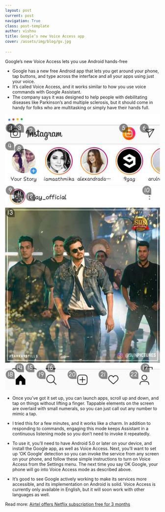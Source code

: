 ```yaml
---
layout: post
current: post
navigation: True
class: post-template
author: vishnu
title: Google’s new Voice Access app
cover: /assets/img/blog/gv.jpg

---
```


Google’s new Voice Access lets you use Android hands-free


* Google has a new free Android app that lets you get around your phone, tap buttons, and type across the interface and all your apps using just your voice.
* It’s called Voice Access, and it works similar to how you use voice commands with Google Assistant.
* The company says it was designed to help people with debilitating diseases like Parkinson’s and multiple sclerosis, but it should come in handy for folks who are multitasking or simply have their hands full.

![gv1](/assets/img/blog/gv1.jpg)

* Once you’ve got it set up, you can launch apps, scroll up and down, and tap on things without lifting a finger. Tappable elements on the screen are overlaid with small numerals, so you can just call out any number to mimic a tap.

* I tried this for a few minutes, and it works like a charm. In addition to responding to commands, engaging this mode keeps Assistant in a continuous listening mode so you don’t need to invoke it repeatedly.

* To use it, you’ll need to have Android 5.0 or later on your device, and install the Google app, as well as Voice Access. Next, you’ll want to set up ‘OK Google’ detection so you can invoke the service from any screen on your phone, and follow these simple instructions to turn on Voice Access from the Settings menu. The next time you say OK Google, your phone will go into Voice Access mode as described above.

* It’s good to see Google actively working to make its services more accessible, and its implementation on Android is solid. Voice Access is currently only available in English, but it will soon work with other languages as well.

Read more: <a href="https://getidea.me/how-to-claim-Airtel-offers-Netflix-subscription/">Airtel offers Netflix subscription free for 3 months</a>
